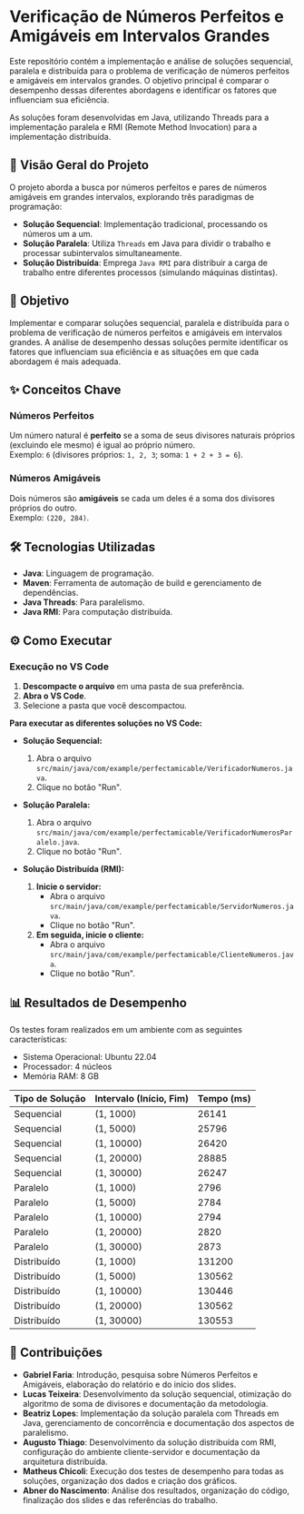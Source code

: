 # Verificação de Números Perfeitos e Amigáveis em Intervalos Grandes

Este repositório contém a implementação e análise de soluções sequencial, paralela e distribuída para o problema de verificação de números perfeitos e amigáveis em intervalos grandes. O objetivo principal é comparar o desempenho dessas diferentes abordagens e identificar os fatores que influenciam sua eficiência.

As soluções foram desenvolvidas em Java, utilizando Threads para a implementação paralela e RMI (Remote Method Invocation) para a implementação distribuída.

## 🚀 Visão Geral do Projeto

O projeto aborda a busca por números perfeitos e pares de números amigáveis em grandes intervalos, explorando três paradigmas de programação:

- **Solução Sequencial**: Implementação tradicional, processando os números um a um.
- **Solução Paralela**: Utiliza `Threads` em Java para dividir o trabalho e processar subintervalos simultaneamente.
- **Solução Distribuída**: Emprega `Java RMI` para distribuir a carga de trabalho entre diferentes processos (simulando máquinas distintas).

## 🎯 Objetivo

Implementar e comparar soluções sequencial, paralela e distribuída para o problema de verificação de números perfeitos e amigáveis em intervalos grandes. A análise de desempenho dessas soluções permite identificar os fatores que influenciam sua eficiência e as situações em que cada abordagem é mais adequada.

## ✨ Conceitos Chave

### Números Perfeitos

Um número natural é **perfeito** se a soma de seus divisores naturais próprios (excluindo ele mesmo) é igual ao próprio número.  
Exemplo: `6` (divisores próprios: `1, 2, 3`; soma: `1 + 2 + 3 = 6`).

### Números Amigáveis

Dois números são **amigáveis** se cada um deles é a soma dos divisores próprios do outro.  
Exemplo: `(220, 284)`.

## 🛠️ Tecnologias Utilizadas

- **Java**: Linguagem de programação.
- **Maven**: Ferramenta de automação de build e gerenciamento de dependências.
- **Java Threads**: Para paralelismo.
- **Java RMI**: Para computação distribuída.

## ⚙️ Como Executar

### Execução no VS Code

1. **Descompacte o arquivo** em uma pasta de sua preferência.
2. **Abra o VS Code**.
3. Selecione a pasta que você descompactou.

**Para executar as diferentes soluções no VS Code:**

- **Solução Sequencial:**
  1. Abra o arquivo `src/main/java/com/example/perfectamicable/VerificadorNumeros.java`.
  2. Clique no botão "Run".

- **Solução Paralela:**
  1. Abra o arquivo `src/main/java/com/example/perfectamicable/VerificadorNumerosParalelo.java`.
  2. Clique no botão "Run".

- **Solução Distribuída (RMI):**
  1. **Inicie o servidor:**
     - Abra o arquivo `src/main/java/com/example/perfectamicable/ServidorNumeros.java`.
     - Clique no botão "Run".
  2. **Em seguida, inicie o cliente:**
     - Abra o arquivo `src/main/java/com/example/perfectamicable/ClienteNumeros.java`.
     - Clique no botão "Run".

## 📊 Resultados de Desempenho

Os testes foram realizados em um ambiente com as seguintes características:
- Sistema Operacional: Ubuntu 22.04
- Processador: 4 núcleos
- Memória RAM: 8 GB

| Tipo de Solução | Intervalo (Início, Fim) | Tempo (ms) |
|-----------------|-------------------------|------------|
| Sequencial      | (1, 1000)               | 26141      |
| Sequencial      | (1, 5000)               | 25796      |
| Sequencial      | (1, 10000)              | 26420      |
| Sequencial      | (1, 20000)              | 28885      |
| Sequencial      | (1, 30000)              | 26247      |
| Paralelo        | (1, 1000)               | 2796       |
| Paralelo        | (1, 5000)               | 2784       |
| Paralelo        | (1, 10000)              | 2794       |
| Paralelo        | (1, 20000)              | 2820       |
| Paralelo        | (1, 30000)              | 2873       |
| Distribuído     | (1, 1000)               | 131200     |
| Distribuído     | (1, 5000)               | 130562     |
| Distribuído     | (1, 10000)              | 130446     |
| Distribuído     | (1, 20000)              | 130562     |
| Distribuído     | (1, 30000)              | 130553     |

## 🤝 Contribuições

- **Gabriel Faria**: Introdução, pesquisa sobre Números Perfeitos e Amigáveis, elaboração do relatório e do início dos slides.
- **Lucas Teixeira**: Desenvolvimento da solução sequencial, otimização do algoritmo de soma de divisores e documentação da metodologia.
- **Beatriz Lopes**: Implementação da solução paralela com Threads em Java, gerenciamento de concorrência e documentação dos aspectos de paralelismo.
- **Augusto Thiago**: Desenvolvimento da solução distribuída com RMI, configuração do ambiente cliente-servidor e documentação da arquitetura distribuída.
- **Matheus Chicoli**: Execução dos testes de desempenho para todas as soluções, organização dos dados e criação dos gráficos.
- **Abner do Nascimento**: Análise dos resultados, organização do código, finalização dos slides e das referências do trabalho.
